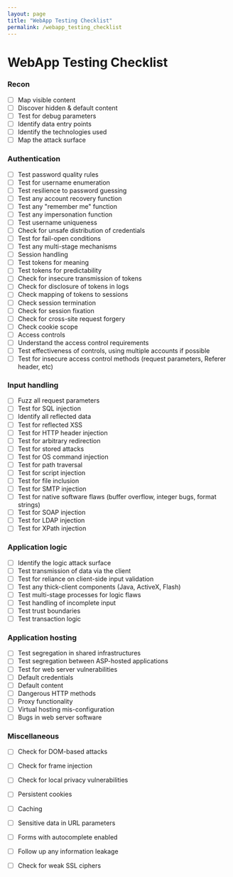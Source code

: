 ```yaml
---
layout: page
title: "WebApp Testing Checklist"
permalink: /webapp_testing_checklist
---
```


# WebApp Testing Checklist

### Recon

- [ ]  Map visible content
- [ ]  Discover hidden & default content
- [ ]  Test for debug parameters
- [ ]  Identify data entry points
- [ ]  Identify the technologies used
- [ ]  Map the attack surface

### Authentication

- [ ]  Test password quality rules
- [ ]  Test for username enumeration
- [ ]  Test resilience to password guessing
- [ ]  Test any account recovery function
- [ ]  Test any "remember me" function
- [ ]  Test any impersonation function
- [ ]  Test username uniqueness
- [ ]  Check for unsafe distribution of credentials
- [ ]  Test for fail-open conditions
- [ ]  Test any multi-stage mechanisms
- [ ]  Session handling
- [ ]  Test tokens for meaning
- [ ]  Test tokens for predictability
- [ ]  Check for insecure transmission of tokens
- [ ]  Check for disclosure of tokens in logs
- [ ]  Check mapping of tokens to sessions
- [ ]  Check session termination
- [ ]  Check for session fixation
- [ ]  Check for cross-site request forgery
- [ ]  Check cookie scope
- [ ]  Access controls
- [ ]  Understand the access control requirements
- [ ]  Test effectiveness of controls, using multiple accounts if possible
- [ ]  Test for insecure access control methods (request parameters, Referer header, etc)

### Input handling

- [ ]  Fuzz all request parameters
- [ ]  Test for SQL injection
- [ ]  Identify all reflected data
- [ ]  Test for reflected XSS
- [ ]  Test for HTTP header injection
- [ ]  Test for arbitrary redirection
- [ ]  Test for stored attacks
- [ ]  Test for OS command injection
- [ ]  Test for path traversal
- [ ]  Test for script injection
- [ ]  Test for file inclusion
- [ ]  Test for SMTP injection
- [ ]  Test for native software flaws (buffer overflow, integer bugs, format strings)
- [ ]  Test for SOAP injection
- [ ]  Test for LDAP injection
- [ ]  Test for XPath injection

### Application logic

- [ ]  Identify the logic attack surface
- [ ]  Test transmission of data via the client
- [ ]  Test for reliance on client-side input validation
- [ ]  Test any thick-client components (Java, ActiveX, Flash)
- [ ]  Test multi-stage processes for logic flaws
- [ ]  Test handling of incomplete input
- [ ]  Test trust boundaries
- [ ]  Test transaction logic

### Application hosting

- [ ]  Test segregation in shared infrastructures
- [ ]  Test segregation between ASP-hosted applications
- [ ]  Test for web server vulnerabilities
- [ ]  Default credentials
- [ ]  Default content
- [ ]  Dangerous HTTP methods
- [ ]  Proxy functionality
- [ ]  Virtual hosting mis-configuration
- [ ]  Bugs in web server software

### Miscellaneous

- [ ]  Check for DOM-based attacks
- [ ]  Check for frame injection
- [ ]  Check for local privacy vulnerabilities
- [ ]  Persistent cookies
- [ ]  Caching
- [ ]  Sensitive data in URL parameters
- [ ]  Forms with autocomplete enabled
- [ ]  Follow up any information leakage
- [ ]  Check for weak SSL ciphers

